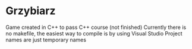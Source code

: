 # Grzybiarz
Game created in C++ to pass C++ course (not finished)
Currently there is no makefile, the easiest way to compile is by using Visual Studio
Project names are just temporary names
